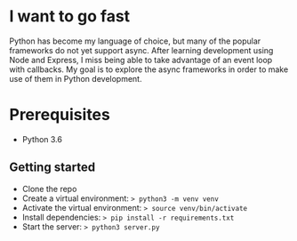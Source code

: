 # I want to go fast

Python has become my language of choice, but many of the popular frameworks do not yet support async.  After learning 
development using Node and Express, I miss being able to take advantage of an event loop with callbacks.  My goal is to explore the async frameworks in order to make use of them in Python development.

# Prerequisites
* Python 3.6



## Getting started

* Clone the repo
* Create a virtual environment:  `> python3 -m venv venv`
* Activate the virtual environment:  `> source venv/bin/activate`
* Install dependencies:  `> pip install -r requirements.txt`
* Start the server:  `> python3 server.py`
